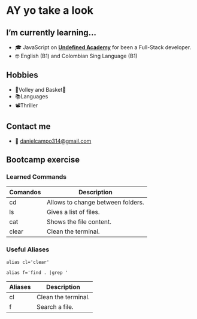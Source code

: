 # AY yo take a look
## I’m currently learning...
- 🎓 JavaScript on [**Undefined Academy**](https://undefined.academy/) for been a Full-Stack developer. 
- 🤓 English (B1) and Colombian Sing Language (B1)
## Hobbies
- 🏐Volley and Basket🏀
- 📚Languages
- 📽Thriller
## Contact me
- 📧 danielcampo314@gmail.com
## Bootcamp exercise
### Learned Commands
|Comandos|           Description           |
|--------|---------------------------------|
|cd      |Allows to change between folders.|
|ls      |Gives a list of files.           |
|cat     |Shows the file content.          |
|clear   |Clean the terminal.              |
### Useful Aliases 
```
alias cl='clear'
```
```
alias f='find . |grep '
```
|Aliases|    Description    |
|-------|-------------------|
|cl     |Clean the terminal.|
|f      |Search a file.     |
